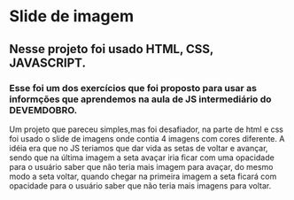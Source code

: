 # Slide de imagem
## Nesse projeto foi usado HTML, CSS, JAVASCRIPT.

### Esse foi um dos exercícios que foi proposto para usar as informções que aprendemos na aula de JS intermediário do DEVEMDOBRO.
Um projeto que pareceu simples,mas foi desafiador, na parte de html e css foi usado o slide de imagens onde contia 4 imagens com cores diferente.
A idéia era que no JS teriamos que dar vida as setas de voltar e avançar,
sendo que na última imagem a seta avaçar iria ficar com uma opacidade para o usuário saber que não teria mais imagem para avaçar,
do mesmo modo a seta voltar, quando chegar na primeira imagem a seta ficará com opacidade para o usuário saber que não teria mais imagens para voltar.
